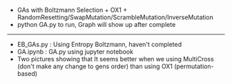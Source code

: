 + GAs with Boltzmann Selection + OX1 + RandomResetting/SwapMutation/ScrambleMutation/InverseMutation
+ python GA.py to run, Graph will show up after complete
-------------
+ EB_GAs.py : Using Entropy Boltzmann, haven't completed
+ GA.ipynb : GA.py using jupyter notebook
+ Two pictures showing that It seems better when we using MultiCross (don't make any change to gens order) than using OX1 (permutation-based)
